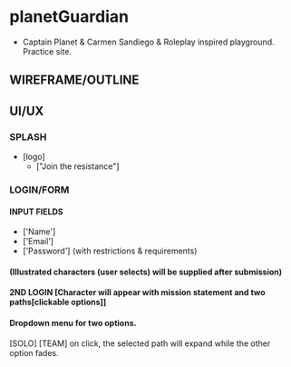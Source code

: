 # planetGuardian
* Captain Planet & Carmen Sandiego & Roleplay inspired playground.
Practice site.

## WIREFRAME/OUTLINE
## UI/UX
### SPLASH
* [logo]
  * ["Join the resistance"]

### LOGIN/FORM
#### INPUT FIELDS
* ['Name']
* ['Email']
* ['Password'] (with restrictions & requirements)
#### (Illustrated characters (user selects) will be supplied after submission)

#### 2ND LOGIN [Character will appear with mission statement and two paths[clickable options]]
#### Dropdown menu for two options.
[SOLO] [TEAM] on click, the selected path will expand while the other option fades.
